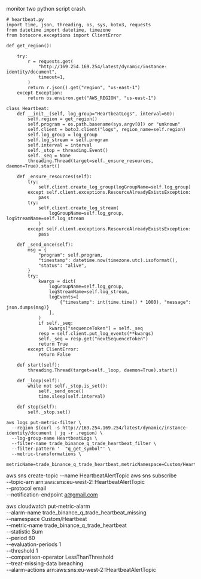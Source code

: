 monitor two python script crash.

```
# heartbeat.py
import time, json, threading, os, sys, boto3, requests
from datetime import datetime, timezone
from botocore.exceptions import ClientError

def get_region():
   
    try:
        r = requests.get(
            "http://169.254.169.254/latest/dynamic/instance-identity/document",
            timeout=1,
        )
        return r.json().get("region", "us-east-1")
    except Exception:
        return os.environ.get("AWS_REGION", "us-east-1")

class Heartbeat:
    def __init__(self, log_group="HeartbeatLogs", interval=60):
        self.region = get_region()
        self.program = os.path.basename(sys.argv[0]) or "unknown"
        self.client = boto3.client("logs", region_name=self.region)
        self.log_group = log_group
        self.log_stream = self.program
        self.interval = interval
        self._stop = threading.Event()
        self._seq = None
        threading.Thread(target=self._ensure_resources, daemon=True).start()

    def _ensure_resources(self):
        try:
            self.client.create_log_group(logGroupName=self.log_group)
        except self.client.exceptions.ResourceAlreadyExistsException:
            pass
        try:
            self.client.create_log_stream(
                logGroupName=self.log_group, logStreamName=self.log_stream
            )
        except self.client.exceptions.ResourceAlreadyExistsException:
            pass

    def _send_once(self):
        msg = {
            "program": self.program,
            "timestamp": datetime.now(timezone.utc).isoformat(),
            "status": "alive",
        }
        try:
            kwargs = dict(
                logGroupName=self.log_group,
                logStreamName=self.log_stream,
                logEvents=[
                    {"timestamp": int(time.time() * 1000), "message": json.dumps(msg)}
                ],
            )
            if self._seq:
                kwargs["sequenceToken"] = self._seq
            resp = self.client.put_log_events(**kwargs)
            self._seq = resp.get("nextSequenceToken")
            return True
        except ClientError:
            return False

    def start(self):
        threading.Thread(target=self._loop, daemon=True).start()

    def _loop(self):
        while not self._stop.is_set():
            self._send_once()
            time.sleep(self.interval)

    def stop(self):
        self._stop.set()

```

``` 
aws logs put-metric-filter \
  --region $(curl -s http://169.254.169.254/latest/dynamic/instance-identity/document | jq -r .region) \
  --log-group-name HeartbeatLogs \
  --filter-name trade_binance_q_trade_heartbeat_filter \
  --filter-pattern '  "q_get_symbol"' \
  --metric-transformations \
      metricName=trade_binance_q_trade_heartbeat,metricNamespace=Custom/Heartbeat,metricValue=1,defaultValue=0
``` 

aws sns create-topic --name HeartbeatAlertTopic
aws sns subscribe \
  --topic-arn arn:aws:sns:eu-west-2::HeartbeatAlertTopic \
  --protocol email \
  --notification-endpoint a@gmail.com


aws cloudwatch put-metric-alarm \
  --alarm-name trade_binance_q_trade_heartbeat_missing \
  --namespace Custom/Heartbeat \
  --metric-name trade_binance_q_trade_heartbeat \
  --statistic Sum \
  --period 60 \
  --evaluation-periods 1 \
  --threshold 1 \
  --comparison-operator LessThanThreshold \
  --treat-missing-data breaching \
  --alarm-actions arn:aws:sns:eu-west-2::HeartbeatAlertTopic

